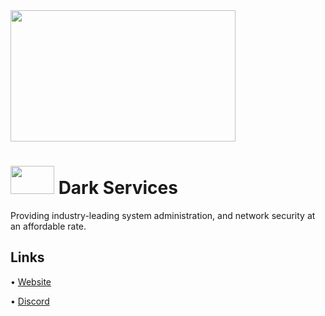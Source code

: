 <img src="https://i.imgur.com/V4sA3Kv.png" width="360" height="210"/>

# <img src="https://i.imgur.com/2S3sJP3.png" width="70" height="45"/> Dark Services

Providing industry-leading system administration, and network security at an affordable rate.

## Links
• [Website](https://www.darkservices.dev)

• [Discord](https://discord.gg/systemadmin)
